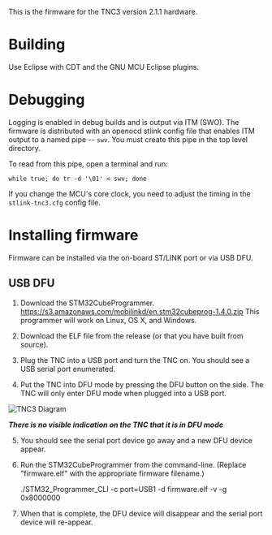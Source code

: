 This is the firmware for the TNC3 version 2.1.1 hardware.

# Building

Use Eclipse with CDT and the GNU MCU Eclipse plugins.

# Debugging

Logging is enabled in debug builds and is output via ITM (SWO).  The
firmware is distributed with an openocd stlink config file that enables
ITM output to a named pipe -- `swv`.  You must create this pipe in the
top level directory.

To read from this pipe, open a terminal and run:

`while true; do tr -d '\01' < swv; done`

If you change the MCU's core clock, you need to adjust the timing in the
`stlink-tnc3.cfg` config file.

# Installing firmware

Firmware can be installed via the on-board ST/LINK port or via USB DFU.

## USB DFU

 1. Download the STM32CubeProgrammer.
    https://s3.amazonaws.com/mobilinkd/en.stm32cubeprog-1.4.0.zip
    This programmer will work on Linux, OS X, and Windows.

 2. Download the ELF file from the release (or that you have built from source).

 3. Plug the TNC into a USB port and turn the TNC on.  You should see a USB serial port enumerated.

 4. Put the TNC into DFU mode by pressing the DFU button on the side.  The TNC
will only enter DFU mode when plugged into a USB port.

 ![TNC3 Diagram](https://s3.amazonaws.com/mobilinkd/TNC3/TNC3_Diagram.png)

***There is no visible indication on the TNC that it is in DFU mode***

 5. You should see the serial port device go away and a new DFU device appear.

 6. Run the STM32CubeProgrammer from the command-line. (Replace "firmware.elf" with the appropriate firmware filename.)

    ./STM32_Programmer_CLI -c port=USB1 -d firmware.elf -v -g 0x8000000

 7. When that is complete, the DFU device will disappear and the serial port
device will re-appear.
